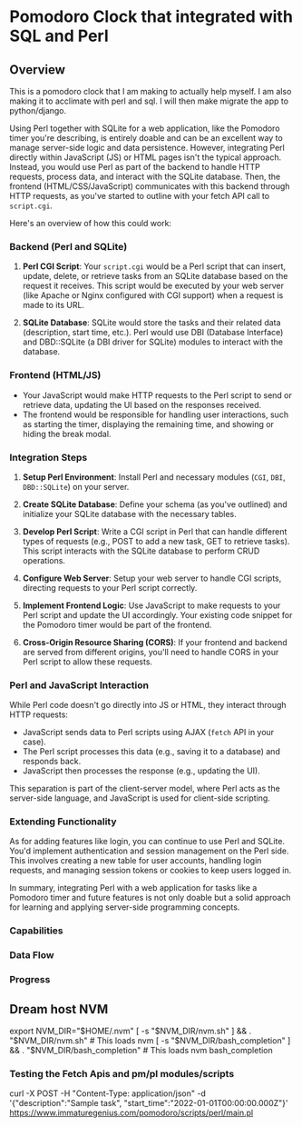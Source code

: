 # Pomodoro Clock that integrated with SQL and Perl

## Overview

This is a pomodoro clock that I am making to actually help myself. I am also making it to acclimate with perl and sql. I will then make migrate the app to python/django.



Using Perl together with SQLite for a web application, like the Pomodoro timer you're describing, is entirely doable and can be an excellent way to manage server-side logic and data persistence. However, integrating Perl directly within JavaScript (JS) or HTML pages isn't the typical approach. Instead, you would use Perl as part of the backend to handle HTTP requests, process data, and interact with the SQLite database. Then, the frontend (HTML/CSS/JavaScript) communicates with this backend through HTTP requests, as you've started to outline with your fetch API call to `script.cgi`.

Here's an overview of how this could work:

### Backend (Perl and SQLite)

1. **Perl CGI Script**: Your `script.cgi` would be a Perl script that can insert, update, delete, or retrieve tasks from an SQLite database based on the request it receives. This script would be executed by your web server (like Apache or Nginx configured with CGI support) when a request is made to its URL.

2. **SQLite Database**: SQLite would store the tasks and their related data (description, start time, etc.). Perl would use DBI (Database Interface) and DBD::SQLite (a DBI driver for SQLite) modules to interact with the database.

### Frontend (HTML/JS)

- Your JavaScript would make HTTP requests to the Perl script to send or retrieve data, updating the UI based on the responses received.
- The frontend would be responsible for handling user interactions, such as starting the timer, displaying the remaining time, and showing or hiding the break modal.

### Integration Steps

1. **Setup Perl Environment**: Install Perl and necessary modules (`CGI`, `DBI`, `DBD::SQLite`) on your server.

2. **Create SQLite Database**: Define your schema (as you've outlined) and initialize your SQLite database with the necessary tables.

3. **Develop Perl Script**: Write a CGI script in Perl that can handle different types of requests (e.g., POST to add a new task, GET to retrieve tasks). This script interacts with the SQLite database to perform CRUD operations.

4. **Configure Web Server**: Setup your web server to handle CGI scripts, directing requests to your Perl script correctly.

5. **Implement Frontend Logic**: Use JavaScript to make requests to your Perl script and update the UI accordingly. Your existing code snippet for the Pomodoro timer would be part of the frontend.

6. **Cross-Origin Resource Sharing (CORS)**: If your frontend and backend are served from different origins, you'll need to handle CORS in your Perl script to allow these requests.

### Perl and JavaScript Interaction

While Perl code doesn't go directly into JS or HTML, they interact through HTTP requests:
- JavaScript sends data to Perl scripts using AJAX (`fetch` API in your case).
- The Perl script processes this data (e.g., saving it to a database) and responds back.
- JavaScript then processes the response (e.g., updating the UI).

This separation is part of the client-server model, where Perl acts as the server-side language, and JavaScript is used for client-side scripting.

### Extending Functionality

As for adding features like login, you can continue to use Perl and SQLite. You'd implement authentication and session management on the Perl side. This involves creating a new table for user accounts, handling login requests, and managing session tokens or cookies to keep users logged in.

In summary, integrating Perl with a web application for tasks like a Pomodoro timer and future features is not only doable but a solid approach for learning and applying server-side programming concepts.


### Capabilities 



### Data Flow 



### Progress 





## Dream host NVM

export NVM_DIR="$HOME/.nvm"
[ -s "$NVM_DIR/nvm.sh" ] && \. "$NVM_DIR/nvm.sh"  # This loads nvm
[ -s "$NVM_DIR/bash_completion" ] && \. "$NVM_DIR/bash_completion"  # This loads nvm bash_completion


### Testing the Fetch Apis and pm/pl modules/scripts

curl -X POST -H "Content-Type: application/json" -d '{"description":"Sample task", "start_time":"2022-01-01T00:00:00.000Z"}' https://www.immaturegenius.com/pomodoro/scripts/perl/main.pl
